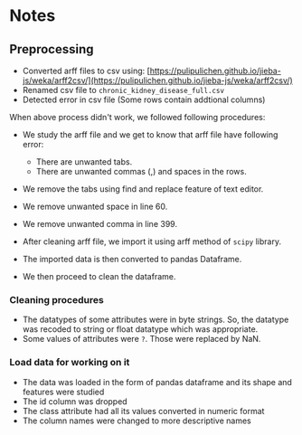 # Notes

## Preprocessing

- Converted arff files to csv using:
[https://pulipulichen.github.io/jieba-js/weka/arff2csv/](https://pulipulichen.github.io/jieba-js/weka/arff2csv/)
- Renamed csv file to `chronic_kidney_disease_full.csv`
- Detected error in csv file (Some rows contain addtional columns)

When above process didn't work, we followed following procedures:

- We study the arff file and we get to know that arff file have following error:
	- There are unwanted tabs.
	- There are unwanted commas (,) and spaces in the rows.

- We remove the tabs using find and replace feature of text editor.
- We remove unwanted space in line 60.
- We remove unwanted comma in line 399.
- After cleaning arff file, we import it using arff method of `scipy` library.
- The imported data is then converted to pandas Dataframe.
- We then proceed to clean the dataframe.

### Cleaning procedures

- The datatypes of some attributes were in byte strings. So, the datatype was recoded to string or float datatype which was appropriate.
- Some values of attributes were `?`. Those were replaced by NaN.

### Load data for working on it

- The data was loaded in the form of pandas dataframe and its shape and features were studied
- The id column was dropped
- The class attribute had all its values converted in numeric format
- The column names were changed to more descriptive names
